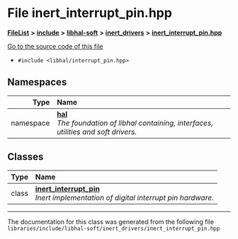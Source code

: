 

# File inert\_interrupt\_pin.hpp



[**FileList**](files.md) **>** [**include**](dir_cba0faac6e93618a6e2539705915bd70.md) **>** [**libhal-soft**](dir_d4bad6877cf31bc2d39b696d7a305013.md) **>** [**inert\_drivers**](dir_140c0a66abe76384f84bfc7661372b14.md) **>** [**inert\_interrupt\_pin.hpp**](inert__interrupt__pin_8hpp.md)

[Go to the source code of this file](inert__interrupt__pin_8hpp_source.md)



* `#include <libhal/interrupt_pin.hpp>`













## Namespaces

| Type | Name |
| ---: | :--- |
| namespace | [**hal**](namespacehal.md) <br>_The foundation of libhal containing, interfaces, utilities and soft drivers._  |


## Classes

| Type | Name |
| ---: | :--- |
| class | [**inert\_interrupt\_pin**](classhal_1_1inert__interrupt__pin.md) <br>_Inert implementation of digital interrupt pin hardware._  |



















































------------------------------
The documentation for this class was generated from the following file `libraries/include/libhal-soft/inert_drivers/inert_interrupt_pin.hpp`

